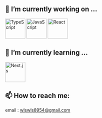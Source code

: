 ## 🔭 I’m currently working on ...
<div>
<span><img src="https://img.icons8.com/color/344/typescript.png" width="64px" alt="TypeScript" title="TypeScript" /></span>
<span><img src="https://img.icons8.com/color/344/javascript--v1.png" width="64px" alt="JavaScript" title="JavaScript" /></span>
<span><img src="https://img.icons8.com/color/344/react-native.png" width="64px" alt="React" title="React" /></span>
</div>

## 🌱 I’m currently learning ...
<div>
<span><img src="https://cdn.icon-icons.com/icons2/2148/PNG/512/nextjs_icon_132160.png" width="64px" alt="Next.js" title="Next.js" /></span>
</div>

## 📫 How to reach me:
 email : wlswls8954@gmail.com
